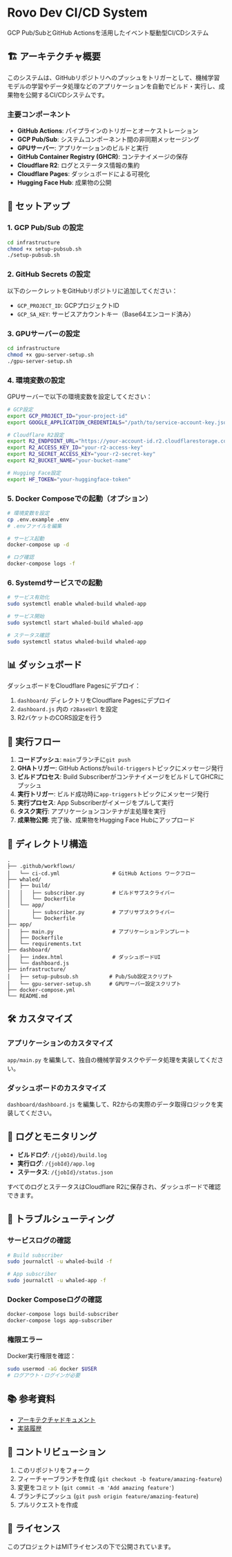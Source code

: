 # Rovo Dev CI/CD System

GCP Pub/SubとGitHub Actionsを活用したイベント駆動型CI/CDシステム

## 🏗️ アーキテクチャ概要

このシステムは、GitHubリポジトリへのプッシュをトリガーとして、機械学習モデルの学習やデータ処理などのアプリケーションを自動でビルド・実行し、成果物を公開するCI/CDシステムです。

### 主要コンポーネント

- **GitHub Actions**: パイプラインのトリガーとオーケストレーション
- **GCP Pub/Sub**: システムコンポーネント間の非同期メッセージング
- **GPUサーバー**: アプリケーションのビルドと実行
- **GitHub Container Registry (GHCR)**: コンテナイメージの保存
- **Cloudflare R2**: ログとステータス情報の集約
- **Cloudflare Pages**: ダッシュボードによる可視化
- **Hugging Face Hub**: 成果物の公開

## 🚀 セットアップ

### 1. GCP Pub/Sub の設定

```bash
cd infrastructure
chmod +x setup-pubsub.sh
./setup-pubsub.sh
```

### 2. GitHub Secrets の設定

以下のシークレットをGitHubリポジトリに追加してください：

- `GCP_PROJECT_ID`: GCPプロジェクトID
- `GCP_SA_KEY`: サービスアカウントキー（Base64エンコード済み）

### 3. GPUサーバーの設定

```bash
cd infrastructure
chmod +x gpu-server-setup.sh
./gpu-server-setup.sh
```

### 4. 環境変数の設定

GPUサーバーで以下の環境変数を設定してください：

```bash
# GCP設定
export GCP_PROJECT_ID="your-project-id"
export GOOGLE_APPLICATION_CREDENTIALS="/path/to/service-account-key.json"

# Cloudflare R2設定
export R2_ENDPOINT_URL="https://your-account-id.r2.cloudflarestorage.com"
export R2_ACCESS_KEY_ID="your-r2-access-key"
export R2_SECRET_ACCESS_KEY="your-r2-secret-key"
export R2_BUCKET_NAME="your-bucket-name"

# Hugging Face設定
export HF_TOKEN="your-huggingface-token"
```

### 5. Docker Composeでの起動（オプション）

```bash
# 環境変数を設定
cp .env.example .env
# .envファイルを編集

# サービス起動
docker-compose up -d

# ログ確認
docker-compose logs -f
```

### 6. Systemdサービスでの起動

```bash
# サービス有効化
sudo systemctl enable whaled-build whaled-app

# サービス開始
sudo systemctl start whaled-build whaled-app

# ステータス確認
sudo systemctl status whaled-build whaled-app
```

## 📊 ダッシュボード

ダッシュボードをCloudflare Pagesにデプロイ：

1. `dashboard/` ディレクトリをCloudflare Pagesにデプロイ
2. `dashboard.js` 内の `r2BaseUrl` を設定
3. R2バケットのCORS設定を行う

## 🔄 実行フロー

1. **コードプッシュ**: `main`ブランチに`git push`
2. **GHAトリガー**: GitHub Actionsが`build-triggers`トピックにメッセージ発行
3. **ビルドプロセス**: Build SubscriberがコンテナイメージをビルドしてGHCRにプッシュ
4. **実行トリガー**: ビルド成功時に`app-triggers`トピックにメッセージ発行
5. **実行プロセス**: App Subscriberがイメージをプルして実行
6. **タスク実行**: アプリケーションコンテナが主処理を実行
7. **成果物公開**: 完了後、成果物をHugging Face Hubにアップロード

## 📁 ディレクトリ構造

```
.
├── .github/workflows/
│   └── ci-cd.yml                 # GitHub Actions ワークフロー
├── whaled/
│   ├── build/
│   │   ├── subscriber.py         # ビルドサブスクライバー
│   │   └── Dockerfile
│   └── app/
│       ├── subscriber.py         # アプリサブスクライバー
│       └── Dockerfile
├── app/
│   ├── main.py                   # アプリケーションテンプレート
│   ├── Dockerfile
│   └── requirements.txt
├── dashboard/
│   ├── index.html                # ダッシュボードUI
│   └── dashboard.js
├── infrastructure/
│   ├── setup-pubsub.sh          # Pub/Sub設定スクリプト
│   └── gpu-server-setup.sh      # GPUサーバー設定スクリプト
├── docker-compose.yml
└── README.md
```

## 🛠️ カスタマイズ

### アプリケーションのカスタマイズ

`app/main.py` を編集して、独自の機械学習タスクやデータ処理を実装してください。

### ダッシュボードのカスタマイズ

`dashboard/dashboard.js` を編集して、R2からの実際のデータ取得ロジックを実装してください。

## 📝 ログとモニタリング

- **ビルドログ**: `/{jobId}/build.log`
- **実行ログ**: `/{jobId}/app.log`
- **ステータス**: `/{jobId}/status.json`

すべてのログとステータスはCloudflare R2に保存され、ダッシュボードで確認できます。

## 🔧 トラブルシューティング

### サービスログの確認

```bash
# Build subscriber
sudo journalctl -u whaled-build -f

# App subscriber
sudo journalctl -u whaled-app -f
```

### Docker Composeログの確認

```bash
docker-compose logs build-subscriber
docker-compose logs app-subscriber
```

### 権限エラー

Docker実行権限を確認：
```bash
sudo usermod -aG docker $USER
# ログアウト・ログインが必要
```

## 📚 参考資料

- [アーキテクチャドキュメント](docs/architecture.md)
- [実装履歴](docs/dev/)

## 🤝 コントリビューション

1. このリポジトリをフォーク
2. フィーチャーブランチを作成 (`git checkout -b feature/amazing-feature`)
3. 変更をコミット (`git commit -m 'Add amazing feature'`)
4. ブランチにプッシュ (`git push origin feature/amazing-feature`)
5. プルリクエストを作成

## 📄 ライセンス

このプロジェクトはMITライセンスの下で公開されています。